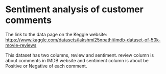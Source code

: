 # Sentiment analysis of customer comments

The link to the data page on the Keggle website: https://www.kaggle.com/datasets/lakshmi25npathi/imdb-dataset-of-50k-movie-reviews

This dataset has two columns, review and sentiment. review column is about comments in IMDB website and sentiment column is about be Positive or Negative of each comment.
